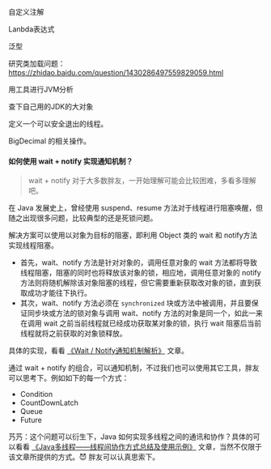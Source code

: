自定义注解

Lanbda表达式

泛型

研究类加载问题：https://zhidao.baidu.com/question/1430286497559829059.html

用工具进行JVM分析

查下自己用的JDK的大对象

定义一个可以安全退出的线程。

BigDecimal 的相关操作。

#### 如何使用 wait + notify 实现通知机制？

> wait + notify 对于大多数胖友，一开始理解可能会比较困难，多看多理解吧。

在 Java 发展史上，曾经使用 suspend、resume 方法对于线程进行阻塞唤醒，但随之出现很多问题，比较典型的还是死锁问题。

解决方案可以使用以对象为目标的阻塞，即利用 Object 类的 wait 和 notify方法实现线程阻塞。

- 首先，wait、notify 方法是针对对象的，调用任意对象的 wait 方法都将导致线程阻塞，阻塞的同时也将释放该对象的锁，相应地，调用任意对象的 notify 方法则将随机解除该对象阻塞的线程，但它需要重新获取改对象的锁，直到获取成功才能往下执行。
- 其次，wait、notify 方法必须在 `synchronized` 块或方法中被调用，并且要保证同步块或方法的锁对象与调用 wait、notify 方法的对象是同一个，如此一来在调用 wait 之前当前线程就已经成功获取某对象的锁，执行 wait 阻塞后当前线程就将之前获取的对象锁释放。

具体的实现，看看 [《Wait / Notify通知机制解析》](https://juejin.im/entry/5a2bb783f265da43163cff74) 文章。

通过 wait + notify 的组合，可以通知机制，不过我们也可以使用其它工具，胖友可以思考下。例如如下的每一个方式：

- Condition
- CountDownLatch
- Queue
- Future

艿艿：这个问题可以衍生下，Java 如何实现多线程之间的通讯和协作？具体的可以看看 [《Java多线程——线程间协作方式总结及使用示例》](https://blog.csdn.net/zhoucheng05_13/article/details/78311179) 文章，当然不仅限于该文章所提供的方式。😈 胖友可以认真思索下。